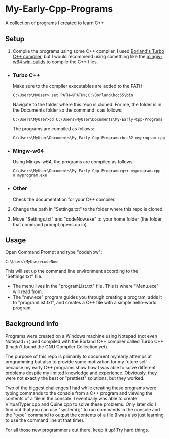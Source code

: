 # My-Early-Cpp-Programs
A collection of programs I created to learn C++

## Setup
1. Compile the programs using some C++ compiler. I used [Borland's Turbo C++ compiler](http://forms.embarcadero.com/BCC32CompilerDownload), but I would recommend using something like the [mingw-w64 win-builds](http://win-builds.org/doku.php) to compile the C++ files.

- ### Turbo C++
  Make sure to the compiler executables are added to the PATH:
  ```
  C:\Users\MyUser> set PATH=%PATH%;C:\Borland\bcc55\bin
  ```
  Navigate to the folder where this repo is cloned. For me, the folder is in the Documents folder so the command is as follows:
  ```
  C:\Users\MyUser>cd C:\Users\MyUser\Documents\My-Early-Cpp-Programs
  ```
  
  The programs are compiled as follows:
  ```
  C:\Users\MyUser\Documents\My-Early-Cpp-Programs>bcc32 myprogram.cpp
  ```

- ### Mingw-w64
  Using Mingw-w64, the programs are compiled as follows:
  ```
  C:\Users\MyUser\Documents\My-Early-Cpp-Programs>g++ myprogram.cpp -o myprogram.exe
  ```

- ### Other
  Check the documentation for your C++ compiler.

2. Change the path in "Settings.txt" to the folder where this repo is cloned.

3. Move "Settings.txt" and "codeNow.exe" to your home folder (the folder that command prompt opens up in).

## Usage
Open Command Prompt and type "codeNow":
```
C:\Users\MyUser>codeNow
```
This will set up the command line environment according to the "Settings.txt" file.

- The menu lives in the "programList.txt" file. This is where "Menu.exe" will read from.
- The "new.exe" program guides you through creating a program, adds it to "programList.txt", and creates a C++ file with a simple hello-world program.

## Background Info
Programs were created on a Windows machine using Notepad (not even Notepad++) and compiled with the Borland C++ compiler called Turbo C++ (I hadn't found the GNU Compiler Collection yet).

The purpose of this repo is primarily to document my early attemps at programming but also to provide some motivation for my future self because my early C++ programs show how I was able to solve different problems despite my limited knowledge and experience. Obviously, they were not exactly the best or "prettiest" solutions, but they worked.

Two of the biggest challenges I had while creating these programs were typing commands to the console from a C++ program and viewing the contents of a file in the console. I eventually was able to create VirtualTyper.cpp and Quine.cpp to solve these problems. Only later did I find out that you can use "system();" to run commands in the console and the "type" command to output the contents of a file (I was also just learning to use the command line at that time).

For all those new programmers out there, keep it up! Try hard things.
